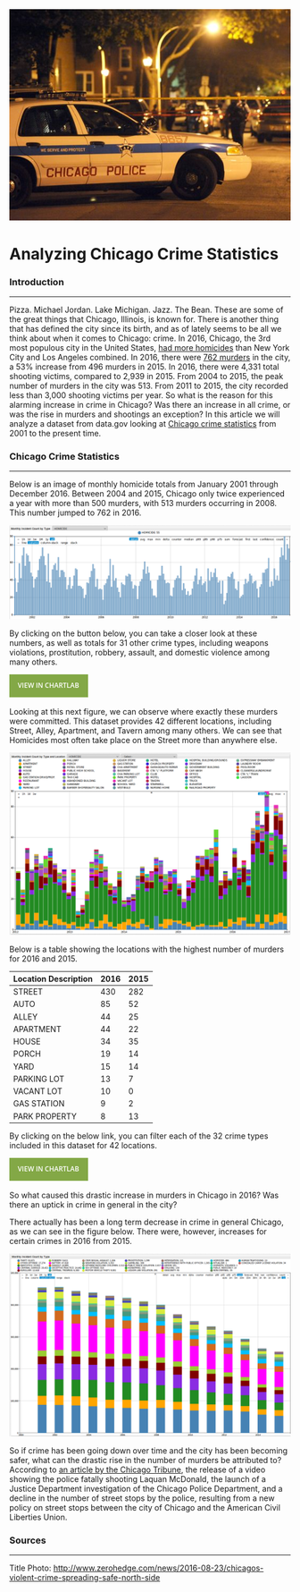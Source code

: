  <img src="Images/TitlePhoto.png" width="700" >

Analyzing Chicago Crime Statistics
==================================

### Introduction
----------------

Pizza. Michael Jordan. Lake Michigan. Jazz. The Bean. These are some of the great things that Chicago, Illinois, is known for. There is another thing that has defined the city since its birth, and 
as of lately seems to be all we think about when it comes to Chicago: crime. In 2016, Chicago, the 3rd most populous city in the United States, [had more homicides](http://www.foxnews.com/us/2017/01/01/1-chicagos-bloodiest-years-ends-with-762-homicides.html)
than New York City and Los Angeles combined. In 2016, there were [762 murders](http://edition.cnn.com/2017/01/02/us/chicago-murder-rate-2016-visual-guide/) in the city, a 53% increase from 496 murders in 2015. In 2016, there were 4,331 total shooting victims, compared to 2,939 in 2015.
From 2004 to 2015, the peak number of murders in the city was 513. From 2011 to 2015, the city recorded less than 3,000 shooting victims per year. So what is the reason for this alarming increase in
crime in Chicago? Was there an increase in all crime, or was the rise in murders and shootings an exception? In this article we will analyze a dataset from data.gov looking at 
[Chicago crime statistics](https://catalog.data.gov/dataset/crimes-2001-to-present-398a4) from 2001 to the present time.  

### Chicago Crime Statistics
----------------------------

Below is an image of monthly homicide totals from January 2001 through December 2016. Between 2004 and 2015, Chicago only twice experienced a year with more than 500 murders, with 513 murders occurring
in 2008. This number jumped to 762 in 2016.  

![Figure 1](Images/Figure1.png)
 
By clicking on the button below, you can take a closer look at these numbers, as well as totals for 31 other crime types, including weapons violations, prostitution, robbery, assault, and domestic 
violence among many others. 

[![](Images/button.png)](https://apps.axibase.com/chartlab/3f33d4ba)

Looking at this next figure, we can observe where exactly these murders were committed. This dataset provides 42 different locations, including Street, Alley, Apartment, and Tavern among many others.
We can see that Homicides most often take place on the Street more than anywhere else.

![Figure 2](Images/Figure2.png)

Below is a table showing the locations with the highest number of murders for 2016 and 2015.

| Location Description      | 2016| 2015|
|---------------------------|-----|-----| 
| STREET                    | 430 | 282 |
| AUTO                      | 85  | 52 |
| ALLEY                     | 44  | 25 |
| APARTMENT                 | 44  | 22 |
| HOUSE                     | 34  | 35 |
| PORCH                     | 19  | 14 |
| YARD                      | 15  | 14 |
| PARKING LOT               | 13  | 7 |
| VACANT LOT                | 10  | 0 |
| GAS STATION               | 9   | 2 |
| PARK PROPERTY             | 8   | 13|

By clicking on the below link, you can filter each of the 32 crime types included in this dataset for 42 locations. 

[![](Images/button.png)](https://apps.axibase.com/chartlab/3f33d4ba/2/)

So what caused this drastic increase in murders in Chicago in 2016? Was there an uptick in crime in general in the city?

There actually has been a long term decrease in crime in general Chicago, as we can see in the figure below. There were, however, increases for certain crimes in 2016 from 2015.
  

 
![Figure 3](Images/Figure3.png)

So if crime has been going down over time and the city has been becoming safer, what can the drastic rise in the number of murders be attributed to? According to [an article by the Chicago Tribune](http://www.chicagotribune.com/news/opinion/editorials/ct-chicago-crime-increase-causes-edit-0118-md-20170117-story.html),
the release of a video showing the police fatally shooting Laquan McDonald, the launch of a Justice Department investigation of the Chicago Police Department, and a decline in the number of street
stops by the police, resulting from a new policy on street stops between the city of Chicago and the American Civil Liberties Union.  























### Sources
-----------

Title Photo: http://www.zerohedge.com/news/2016-08-23/chicagos-violent-crime-spreading-safe-north-side